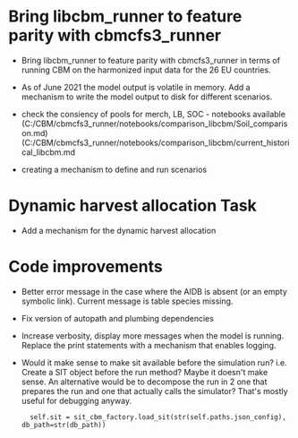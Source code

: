 

# Bring libcbm_runner to feature parity with cbmcfs3_runner

- Bring libcbm_runner to feature parity with cbmcfs3_runner in terms of running CBM on 
  the harmonized input data for the 26 EU countries.

- As of June 2021 the model output is volatile in memory. Add a mechanism to write the 
  model output to disk for different scenarios.

- check the consiency of pools for merch, LB, SOC - notebooks available 
        (C:/CBM/cbmcfs3_runner/notebooks/comparison_libcbm/Soil_comparison.md)
        (C:/CBM/cbmcfs3_runner/notebooks/comparison_libcbm/current_historical_libcbm.md

- creating a mechanism to define and run scenarios




# Dynamic harvest allocation Task

- Add a mechanism for the dynamic harvest allocation 


# Code improvements

- Better error message in the case where the AIDB is absent (or an empty symbolic link). 
  Current message is table species missing.

- Fix version of autopath and plumbing dependencies

- Increase verbosity, display more messages when the model is running. Replace the print 
  statements with a mechanism that enables logging.

- Would it make sense to make sit available before the simulation run?  i.e. Create a 
  SIT object before the run method? Maybe it doesn't make sense. An alternative would be 
  to decompose the run in 2 one that prepares the run and one that actually calls the 
  simulator? That's mostly useful for debugging anyway.

        self.sit = sit_cbm_factory.load_sit(str(self.paths.json_config), db_path=str(db_path))


